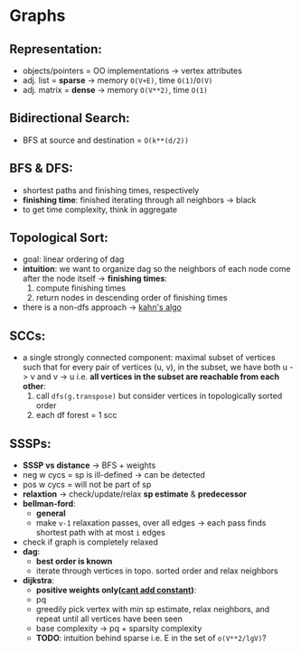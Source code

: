 # Graphs

## Representation:
* objects/pointers = OO implementations -> vertex attributes
* adj. list = **sparse** -> memory `O(V+E)`, time `O(1)`/`O(V)`
* adj. matrix = **dense** -> memory `O(V**2)`, time `O(1)`

## Bidirectional Search:
* BFS at source and destination = `O(k**(d/2))`

## BFS & DFS:
* shortest paths and finishing times, respectively
* **finishing time**: finished iterating through all neighbors -> black
* to get time complexity, think in aggregate

## Topological Sort:
* goal: linear ordering of dag
* **intuition**: we want to organize dag so the neighbors of each node
come after the node itself -> **finishing times**:
  1. compute finishing times
  2. return nodes in descending order of finishing times
* there is a non-dfs approach -> [kahn's algo][2]

## SCCs:
* a single strongly connected component: maximal subset of vertices such
that for every pair of vertices (u, v), in the subset, we have both u -> v
and v -> u i.e. **all vertices in the subset are reachable from each other**:
  1. call `dfs(g.transpose)` but consider vertices in topologically sorted
 order
  2. each df forest = 1 scc

## SSSPs:
* **SSSP vs distance** -> BFS + weights
* neg w cycs = sp is ill-defined -> can be detected
* pos w cycs = will not be part of sp
* **relaxtion** -> check/update/relax **sp estimate** & **predecessor**
* **bellman-ford**:
  * **general**
  * make `v-1` relaxation passes, over all edges -> each pass finds
  shortest path with at most `i` edges
 * check if graph is completely relaxed
* **dag**:
  * **best order is known**
  * iterate through vertices in topo. sorted order and relax neighbors
* **dijkstra**:
  * **positive weights only([cant add constant][1])**:
  * pq
  * greedily pick vertex with min sp estimate, relax neighbors, and
  repeat until all vertices have been seen
  * base complexity -> pq + sparsity complexity
  * **TODO**: intuition behind sparse i.e. E in the set of `o(V**2/lgV)`?



[1]: https://cs.stackexchange.com/a/52082/79876
[2]: https://en.wikipedia.org/wiki/Topological_sorting#Kahn.27s_algorithm
